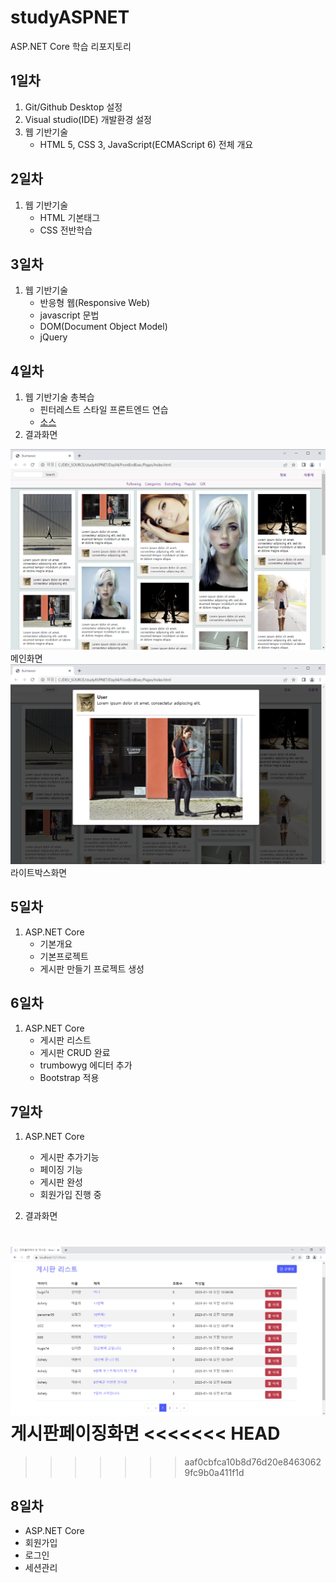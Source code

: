 # studyASPNET
ASP.NET Core 학습 리포지토리

## 1일차
1. Git/Github Desktop 설정
2. Visual studio(IDE) 개발환경 설정
3. 웹 기반기술 
	- HTML 5, CSS 3, JavaScript(ECMAScript 6) 전체 개요
  
## 2일차
1. 웹 기반기술
   - HTML 기본태그
   - CSS 전반학습

## 3일차
1. 웹 기반기술
   - 반응형 웹(Responsive Web)
   - javascript 문법
   - DOM(Document Object Model) 
   - jQuery
   
## 4일차
1. 웹 기반기술 총복습
   - 핀터레스트 스타일 프론트엔드 연습
   - [소스](https://github.com/JongWon112/studyASPNET/tree/main/Day04/FrontendExec/Pages)
2. 결과화면


![메인화면](https://raw.githubusercontent.com/JongWon112/studyASPNET/main/images/html_screen01.png)
메인화면
![라이트박스화면](https://github.com/JongWon112/studyASPNET/blob/main/images/html_screen02.png?raw=true)
라이트박스화면

## 5일차
1. ASP.NET Core
   - 기본개요
   - 기본프로젝트
   - 게시판 만들기 프로젝트 생성
   
## 6일차
1. ASP.NET Core
   - 게시판 리스트
   - 게시판 CRUD 완료
   - trumbowyg 에디터 추가
   - Bootstrap 적용
   
## 7일차
1. ASP.NET Core
   - 게시판 추가기능
   - 페이징 기능
   - 게시판 완성
   - 회원가입 진행 중
   
2. 결과화면


![게시판페이징화면](https://raw.githubusercontent.com/JongWon112/studyASPNET/main/images/aspnet_screen01.png)
게시판페이징화면
<<<<<<< HEAD
=======

>>>>>>> aaf0cbfca10b8d76d20e84630629fc9b0a411f1d
## 8일차
   - ASP.NET Core
   - 회원가입
   - 로그인
   - 세션관리
